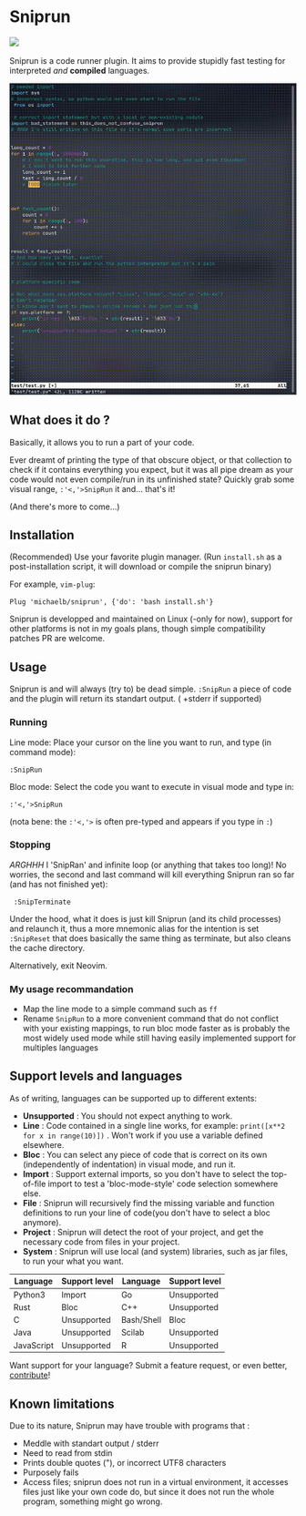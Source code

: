 # Sniprun

![](https://img.shields.io/badge/sniprun-v0.2.0-green.svg)

Sniprun is a code runner plugin. It aims to provide stupidly fast testing for interpreted _and_ **compiled** languages.

![](demo.gif)

## What does it do ?

Basically, it allows you to run a part of your code.

Ever dreamt of printing the type of that obscure object, or that collection to check if it contains everything you expect, but it was all pipe dream as your code would not even compile/run in its unfinished state?
Quickly grab some visual range, `:'<,'>SnipRun` it and... that's it!

(And there's more to come...)

## Installation

(Recommended) Use your favorite plugin manager. (Run `install.sh` as a post-installation script, it will download or compile the sniprun binary)

For example, `vim-plug`:

```vim
Plug 'michaelb/sniprun', {'do': 'bash install.sh'}
```

Sniprun is developped and maintained on Linux (-only for now), support for other platforms is not in my goals plans, though simple compatibility patches PR are welcome.

## Usage

Sniprun is and will always (try to) be dead simple. `:SnipRun` a piece of code and the plugin will return its standart output. ( +stderr if supported)

### Running

Line mode: Place your cursor on the line you want to run, and type (in command mode):

```vim
:SnipRun

```

Bloc mode: Select the code you want to execute in visual mode and type in:

```vim
:'<,'>SnipRun
```

(nota bene: the `:'<,'>` is often pre-typed and appears if you type in `:`)

### Stopping

_ARGHHH_ I 'SnipRan' and infinite loop (or anything that takes too long)!
No worries, the second and last command will kill everything Sniprun ran so far (and has not finished yet):

```vim
 :SnipTerminate
```

Under the hood, what it does is just kill Sniprun (and its child processes) and relaunch it, thus a more mnemonic alias for the intention is set `:SnipReset` that does basically the same thing as terminate, but also cleans the cache directory.

Alternatively, exit Neovim.

### My usage recommandation

- Map the line mode to a simple command such as `ff`
- Rename `SnipRun` to a more convenient command that do not conflict with your existing mappings, to run bloc mode faster as is probably the most widely used mode while still having easily implemented support for multiples languages

## Support levels and languages

As of writing, languages can be supported up to different extents:

- **Unsupported** : You should not expect anything to work.
- **Line** : Code contained in a single line works, for example: `print([x**2 for x in range(10)])` . Won't work if you use a variable defined elsewhere.
- **Bloc** : You can select any piece of code that is correct on its own (independently of indentation) in visual mode, and run it.
- **Import** : Support external imports, so you don't have to select the top-of-file import to test a 'bloc-mode-style' code selection somewhere else.
- **File** : Sniprun will recursively find the missing variable and function definitions to run your line of code(you don't have to select a bloc anymore).
- **Project** : Sniprun will detect the root of your project, and get the necessary code from files in your project.
- **System** : Sniprun will use local (and system) libraries, such as jar files, to run your what you want.

| Language   | Support level | Language   | Support level |
| ---------- | ------------- | ---------- | ------------- |
| Python3    | Import        | Go         | Unsupported   |
| Rust       | Bloc          | C++        | Unsupported   |
| C          | Unsupported   | Bash/Shell | Bloc          |
| Java       | Unsupported   | Scilab     | Unsupported   |
| JavaScript | Unsupported   | R          | Unsupported   |

Want support for your language? Submit a feature request, or even better, [contribute](CONTRIBUTING.md)!

## Known limitations

Due to its nature, Sniprun may have trouble with programs that :

- Meddle with standart output / stderr
- Need to read from stdin
- Prints double quotes ("), or incorrect UTF8 characters
- Purposely fails
- Access files; sniprun does not run in a virtual environment, it accesses files just like your own code do, but since it does not run the whole program, something might go wrong.
